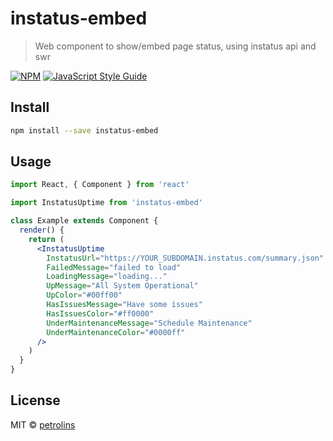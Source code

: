 # instatus-embed

> Web component to show/embed page status, using instatus api and swr

[![NPM](https://img.shields.io/npm/v/instatus-embed.svg)](https://www.npmjs.com/package/instatus-embed) [![JavaScript Style Guide](https://img.shields.io/badge/code_style-standard-brightgreen.svg)](https://standardjs.com)

## Install

```bash
npm install --save instatus-embed
```

## Usage

```jsx
import React, { Component } from 'react'

import InstatusUptime from 'instatus-embed'

class Example extends Component {
  render() {
    return (
      <InstatusUptime
        InstatusUrl="https://YOUR_SUBDOMAIN.instatus.com/summary.json"
        FailedMessage="failed to load"
        LoadingMessage="loading..."
        UpMessage="All System Operational"
        UpColor="#00ff00"
        HasIssuesMessage="Have some issues"
        HasIssuesColor="#ff0000"
        UnderMaintenanceMessage="Schedule Maintenance"
        UnderMaintenanceColor="#0000ff"
      />
    )
  }
}
```

## License

MIT © [petrolins](https://github.com/petrolins)
